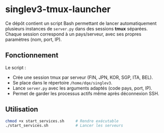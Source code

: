 # singlev3-tmux-launcher

Ce dépôt contient un script Bash permettant de lancer automatiquement plusieurs instances de `server.py` dans des sessions **tmux** séparées.  
Chaque session correspond à un pays/serveur, avec ses propres paramètres (nom, port, IP).

## Fonctionnement

Le script :
- Crée une session tmux par serveur (FIN, JPN, KOR, SGP, ITA, BEL).
- Se place dans le répertoire `/home/dqe/singlev3`.
- Lance `server.py` avec les arguments adaptés (code pays, port, IP).
- Permet de garder les processus actifs même après déconnexion SSH.

## Utilisation

```bash
chmod +x start_services.sh     # Rendre exécutable
./start_services.sh            # Lancer les serveurs
